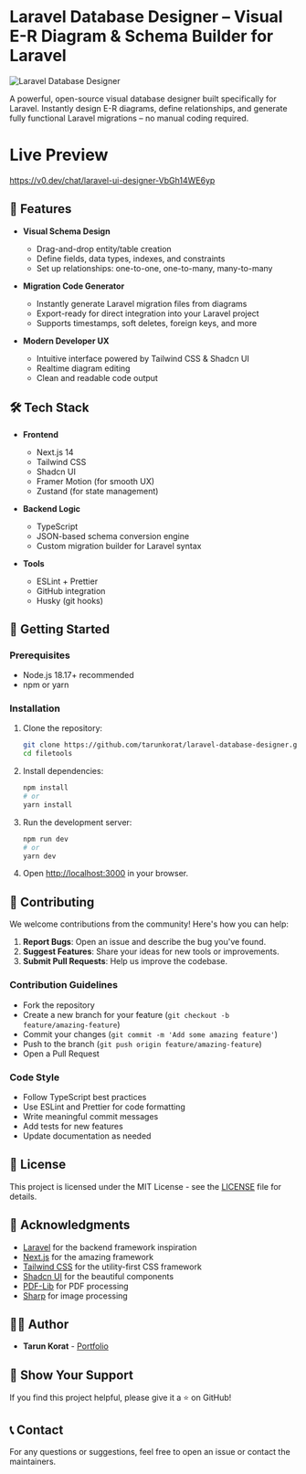 # Laravel Database Designer – Visual E-R Diagram & Schema Builder for Laravel

![Laravel Database Designer](public/logo.svg)

A powerful, open-source visual database designer built specifically for Laravel. Instantly design E-R diagrams, define relationships, and generate fully functional Laravel migrations – no manual coding required.

# **Live Preview**
https://v0.dev/chat/laravel-ui-designer-VbGh14WE6yp

## 🚀 Features

- **Visual Schema Design**
  - Drag-and-drop entity/table creation
  - Define fields, data types, indexes, and constraints
  - Set up relationships: one-to-one, one-to-many, many-to-many

- **Migration Code Generator**
  - Instantly generate Laravel migration files from diagrams
  - Export-ready for direct integration into your Laravel project
  - Supports timestamps, soft deletes, foreign keys, and more

- **Modern Developer UX**
  - Intuitive interface powered by Tailwind CSS & Shadcn UI
  - Realtime diagram editing
  - Clean and readable code output

## 🛠️ Tech Stack

- **Frontend**
  - Next.js 14
  - Tailwind CSS
  - Shadcn UI
  - Framer Motion (for smooth UX)
  - Zustand (for state management)

- **Backend Logic**
  - TypeScript
  - JSON-based schema conversion engine
  - Custom migration builder for Laravel syntax

- **Tools**
  - ESLint + Prettier
  - GitHub integration
  - Husky (git hooks)

## 🚀 Getting Started

### Prerequisites

- Node.js 18.17+ recommended
- npm or yarn

### Installation

1. Clone the repository:
   ```bash
   git clone https://github.com/tarunkorat/laravel-database-designer.git
   cd filetools
   ```

2. Install dependencies:
   ```bash
   npm install
   # or
   yarn install
   ```

3. Run the development server:
   ```bash
   npm run dev
   # or
   yarn dev
   ```

4. Open [http://localhost:3000](http://localhost:3000) in your browser.

## 🤝 Contributing

We welcome contributions from the community! Here's how you can help:

1. **Report Bugs**: Open an issue and describe the bug you've found.
2. **Suggest Features**: Share your ideas for new tools or improvements.
3. **Submit Pull Requests**: Help us improve the codebase.

### Contribution Guidelines

- Fork the repository
- Create a new branch for your feature (`git checkout -b feature/amazing-feature`)
- Commit your changes (`git commit -m 'Add some amazing feature'`)
- Push to the branch (`git push origin feature/amazing-feature`)
- Open a Pull Request

### Code Style

- Follow TypeScript best practices
- Use ESLint and Prettier for code formatting
- Write meaningful commit messages
- Add tests for new features
- Update documentation as needed

## 📝 License

This project is licensed under the MIT License - see the [LICENSE](LICENSE) file for details.

## 🙏 Acknowledgments

- [Laravel](https://laravel.com/)  for the backend framework inspiration
- [Next.js](https://nextjs.org/) for the amazing framework
- [Tailwind CSS](https://tailwindcss.com/) for the utility-first CSS framework
- [Shadcn UI](https://ui.shadcn.com/) for the beautiful components
- [PDF-Lib](https://pdf-lib.js.org/) for PDF processing
- [Sharp](https://sharp.pixelplumbing.com/) for image processing

## 👨‍💻 Author

- **Tarun Korat** - [Portfolio](https://tarun-korat.vercel.app/)

## 🌟 Show Your Support

If you find this project helpful, please give it a ⭐️ on GitHub!

## 📞 Contact

For any questions or suggestions, feel free to open an issue or contact the maintainers.

